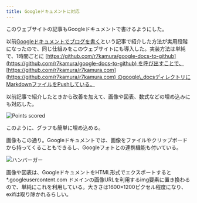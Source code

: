 ```yaml
---
title: Googleドキュメントに対応
---
```

このウェブサイトの記事もGoogleドキュメントで書けるようにした。

以前[Googleドキュメントでブログを書く](https://r7kamura.com/articles/2022-04-30-google-docs-for-blogging)という記事で紹介した方法が実用段階になったので、同じ仕組みをこのウェブサイトにも導入した。実装方法は単純で、1時間ごとに [https://github.com/r7kamura/google-docs-to-github](https://github.com/r7kamura/google-docs-to-github) を呼び出すことで、 [https://github.com/r7kamura/r7kamura.com](https://github.com/r7kamura/r7kamura.com) のgoogle\_docsディレクトリにMarkdownファイルをPushしている。

以前記事で紹介したときから改善を加えて、画像や図表、数式などの埋め込みにも対応した。

![](https://lh3.googleusercontent.com/docs/ADP-6oETMNEC4_NWcTq8xHq7VqOsD16ysroNfe32dVYWSb_NbBzwbVbOay8xxnEMNtVFxqSIZp3JOwjRuMNjN_08k7gH5kfWpjbhlxBudOeYCDWuaFYU1MFMT03h_P7fNzkTkptPSDqNDbKDajaHMuSV8ovyd4pvUFIdJwgYesKyPPDtjdFfkyPh6TB0XLTz7fLazfESE6qj4qg8hoP4v8L-lU85-MEYRkJcgsXBLsYyACqYOr41j4HGQP-M9OwveVA3fQ4ElFv6iqq2LDuSKKf3DcbozVWf7Bp6voQPWq5iAL211SAr8RC4LE7g628SjD9bzRSdNi7MMgIVjckFQSG_4jMTAYq9rbFeNSnJ5vhgOwTSWSiaHESGbS7KJxJ9gXJ3xaf-FmRii-r7X-HixKajrbRRIqO2RMrLAXk9JY4PUfJLIRSLrlexOVb5Cs7xAuiL3L8NqAzHrThMwftkLK4VtHnu3qNcZnaoy4z7vXky54R3wyfTpAmcaFIf9-zJJpNYOpaNnbrbVQKXF6K3pMT-dOCZ10SivWaFD3UpyKEyBVOP1RQz4qXqfZAfI0XsINEEZiZjvZ3EgOSsnKbyTAj146LEokAemz6ah4sOtO0S4T-RB6R6ITuJT-zlZd-9aJ2CzUXJIbvAb0jLLwbQ2Q0nLHiEx5fBgGA3QP-bZVMbO0kQVTJ7Qhu3QozIslanjcbMuA55OByVAc-ZRLfKftpJFixgfwpjg9nPZSw5y8W1M6aEvt4WIw24xNjWR7VWtbdK-HqzCzlgggCGteuuppjcb4u8xS38JWXExqiTkH91UTKK_Vh41EZ6rG-TcEQvLK8FbiOwr5NIk2kRl3gSek2K1YAkrUu7EJ3CGF8Jzcy3RNBYmChKH22Qwb4ExJW01ghU8-lVMxZC1G84GedGZtU6RfZIIylrgUn6FANCozuuDadAIPHYwxvEZP10vLRFOXoIFQT3QEGMh3OCGrjlTlCNSJuFrueZH2ZFv0PlXBtw83ZZCZRdIDWQUY-gg24r32G3YGhGmq6r_TLwxYE898gm6MQ8cDefTP0hNSJpljI0f192mlPabwYp3hZKvUX1n4O6LG2VvlWLnLkDe5ZX323WVjFaUm4ogHrT-TLN3KYbF2BNcKFtMz9qIBrWHaV5M9eAUT-91n6DvyY3fPL5Yo04OyE5ndPEwIzCKNmO1fvoxdZGvZtM7aMhsu6001Lypsb1XXXYVcHgFFxAW3vRuNzl8HEcAx6o5efPLDU1vkiqVAk1R2OQ "Points scored")

このように、グラフも簡単に埋め込める。

画像もこの通り。Googleドキュメントでは、画像をファイルやクリップボードから持ってくることもできるし、Googleフォトとの連携機能も付いている。

![](https://lh3.googleusercontent.com/docs/ADP-6oFH1FvPlIKSP0il2u9LIO8i1Nu8VNwczrgbdU9uPagQMhJ1JP90Dem-_UWg-ufeMoPqNjKS4SbJrJg7Xa-xjj7qWY-xPD1twODuZVVhUxnYpy9rWUxvPGGV-8_-wq9LIK4FPX8Hn--MyVy-K4J3K2HyRfR_FrAIG6obLyBwRaBpKjMTSiYN2UolLV0SzFv6F92QD37m8kvJJ3YAEmYalFioiMIFpRXYDbBqH0erBtK91N2Mk7SdJ87vfHL_tN29eNH-n0RvAelvic9f9dgl_SkMJkJ-BtlCBR4h0VcFtyMTDA2YPaq5ytjDNb_ZzJ0S38ypYCY50VesMYCYNLTPPdQHG12bmsaogKPV6uDiOYdroe88VedTg7vOFqhKBBraqfs4-Ar6kxAekZF0qZhtriDvS89T-_wC2XpC5r06fR7lTh9rfHXgnibkSQoGJPGUNUdox7FtjWy11KUe4WacrS7wJTZorF0z_Hic2X9a1gUgf-5fUYqlZVyL1xjYc3MMpNWxNlaEh9ny7wHe3RxwXggALCpk5ch0XzEplZF5EP-jpxoPsZw26hHdkvqksNw4YK8ZS0ulV-UQ12o2guIpgYmhrmBB3rkcu6455WtZDmWau2wVSiIHgb4tfSjNo7zqecJX0iJS3kLjyPFuEXShApT8-6xo3Lc2hvoRVaKUajUJJbH8UELlZTLOB3aGJePk0yrN5jQ9MBIr7yD2YaSPdyExU6aSQFZwVUo9D82t3CC5IeCmeQFwTZ42FMI_ue1DXbTHJfe-tk2eog9-Oy5q1WSQh0ZzxsszIHjY1xtPbp3JmAvFImObitmE72CHuKt7uZ6HWzFjOGScJfcLf_b6j8HARaiWs7Gu0zOWXucMdpFy1Cp_BTl90ly6-Qh2TgkgO70NwgCVJOoA8O3YcMW0delBUggAr9SqWPGJxxVz2-6HKO7oI9nLczOzZtsjXHAW6Pxjg-A4SMwOaPJ4EJDI3Iz78TfuHBo4da1THkVJU3h8mWqTO931VpY4r0bk4KWVhjrc2FGr6ProRMWaaWeaAnPnACVMuKwb2mz46sA1v6IsKick5Q5QFRzXclSDrD6V-PwYybSqZ46RzZNZ8lCJeSSlxHgZjwdW2jog1-HSODWH_iGl7LY1uTomrBnVSqmVJ0ngNgp4CV3kV-RyrirhSIz9gayD9lULHby7BYJSUEPeifvU-C7F4IysYokQzoJiBWiBn2qfw786cwqMS1wkt_5EnLqJ98LzHW84Ziu7IesfqA22 "ハンバーガー")

画像や図表は、GoogleドキュメントをHTML形式でエクスポートすると \*.googleusercontent.com ドメインの画像URLを利用するimg要素に置き換わるので、単純にこれを利用している。大きさは1600×1200ピクセル程度になり、exifは取り除かれるらしい。
